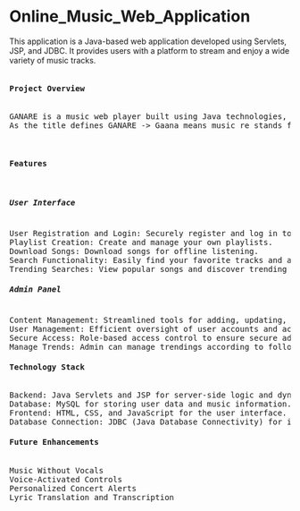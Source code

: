 # Online_Music_Web_Application
This application is a Java-based web application developed using Servlets, JSP, and JDBC. It provides users with a platform to stream and enjoy a wide variety of music tracks.
<pre>
<h4>Project Overview</h4>
GANARE is a music web player built using Java technologies, providing users with a straightforward and enjoyable way to listen to and manage their favorite songs.
As the title defines GANARE -> Gaana means music re stands for reflects. It comprises melodies which reflects the soul.
<br>
<h4>Features</h4>
<h5>User Interface</h5>
User Registration and Login: Securely register and log in to access personalized features.
Playlist Creation: Create and manage your own playlists.
Download Songs: Download songs for offline listening.
Search Functionality: Easily find your favorite tracks and artists.
Trending Searches: View popular songs and discover trending music.
<h5>Admin Panel</h5>
Content Management: Streamlined tools for adding, updating, and managing music content.
User Management: Efficient oversight of user accounts and activity monitoring.
Secure Access: Role-based access control to ensure secure admin operations.
Manage Trends: Admin can manage trendings according to following trends of music.
<h4>Technology Stack</h4>
Backend: Java Servlets and JSP for server-side logic and dynamic content.
Database: MySQL for storing user data and music information.
Frontend: HTML, CSS, and JavaScript for the user interface.
Database Connection: JDBC (Java Database Connectivity) for interacting with MySQL.
<h4>Future Enhancements</h4>
Music Without Vocals
Voice-Activated Controls
Personalized Concert Alerts
Lyric Translation and Transcription
</pre>

